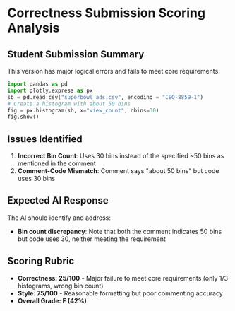 # Correctness Submission Scoring Analysis

## Student Submission Summary

This version has major logical errors and fails to meet core requirements:

```python
import pandas as pd
import plotly.express as px
sb = pd.read_csv("superbowl_ads.csv", encoding = "ISO-8859-1")
# Create a histogram with about 50 bins
fig = px.histogram(sb, x="view_count", nbins=30)
fig.show()
```

## Issues Identified

1. **Incorrect Bin Count**: Uses 30 bins instead of the specified ~50 bins as mentioned in the comment
2. **Comment-Code Mismatch**: Comment says "about 50 bins" but code uses 30 bins

## Expected AI Response

The AI should identify and address:

- **Bin count discrepancy**: Note that both the comment indicates 50 bins but code uses 30, neither meeting the requirement

## Scoring Rubric

- **Correctness: 25/100** - Major failure to meet core requirements (only 1/3 histograms, wrong bin count)
- **Style: 75/100** - Reasonable formatting but poor commenting accuracy
- **Overall Grade: F (42%)**

